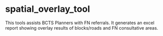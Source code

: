 # spatial_overlay_tool

This tools assists BCTS Planners with FN referrals. It generates an excel report showing overlay results of blocks/roads and FN consultative areas. 
